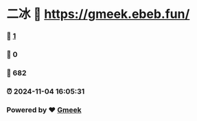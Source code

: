 # 二冰 :link: https://gmeek.ebeb.fun/ 
### :page_facing_up: [1](https://gmeek.ebeb.fun//tag.html) 
### :speech_balloon: 0 
### :hibiscus: 682 
### :alarm_clock: 2024-11-04 16:05:31 
### Powered by :heart: [Gmeek](https://github.com/Meekdai/Gmeek)
